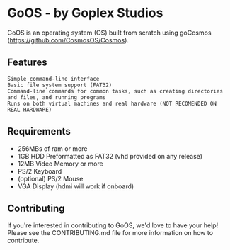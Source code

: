 # GoOS - by Goplex Studios

GoOS is an operating system (OS) built from scratch using goCosmos (https://github.com/CosmosOS/Cosmos).
## Features

    Simple command-line interface
    Basic file system support (FAT32)
    Command-line commands for common tasks, such as creating directories and files, and running programs
    Runs on both virtual machines and real hardware (NOT RECOMENDED ON REAL HARDWARE)

## Requirements

  - 256MBs of ram or more
  - 1GB HDD Preformatted as FAT32 (vhd provided on any release)
  - 12MB Video Memory or more
  - PS/2 Keyboard
  - (optional) PS/2 Mouse
  - VGA Display (hdmi will work if onboard)


## Contributing

If you're interested in contributing to GoOS, we'd love to have your help! Please see the CONTRIBUTING.md file for more information on how to contribute.
